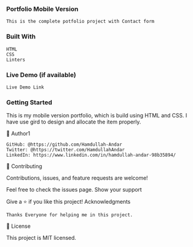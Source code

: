 ### Portfolio Mobile Version

    This is the complete potfolio project with Contact form
    
### Built With

    HTML
    CSS
    Linters

### Live Demo (if available)

    Live Demo Link

### Getting Started

This is my mobile version portfolio, which is build using HTML and CSS. 
I have use gird to design and allocate the item properly.


👤 Author1

    GitHub: @https://github.com/Hamdullah-Andar
    Twitter: @https://twitter.com/HamdullahAndar
    LinkedIn: https://www.linkedin.com/in/hamdullah-andar-98b35894/

🤝 Contributing

Contributions, issues, and feature requests are welcome!

Feel free to check the issues page.
Show your support

Give a ⭐️ if you like this project!
Acknowledgments

    Thanks Everyone for helping me in this project.

📝 License

This project is MIT licensed.
